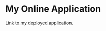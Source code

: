 # My Online Application
[Link to my deployed application.](https://fierce-mesa-81496.herokuapp.com/)